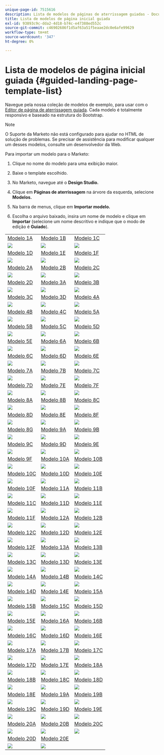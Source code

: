 ```yaml
---
unique-page-id: 7515616
description: Lista de modelos de páginas de aterrissagem guiadas - Documentos do Marketo - Documentação do produto
title: Lista de modelos de página inicial guiada
exl-id: 93893c9c-dda2-4d18-b74c-e47388ed552c
source-git-commit: c46902686f1d5af63a51f5eaae2dc0e6afe99629
workflow-type: tm+mt
source-wordcount: '347'
ht-degree: 0%

---
```


# Lista de modelos de página inicial guiada {#guided-landing-page-template-list}

Navegue pela nossa coleção de modelos de exemplo, para usar com o [Editor de página de aterrissagem guiada](/help/marketo/product-docs/demand-generation/landing-pages/guided-landing-pages/create-a-guided-landing-page.md). Cada modelo é totalmente responsivo e baseado na estrutura do Bootstrap.

>[!NOTE]
>
>O Suporte da Marketo não está configurado para ajudar no HTML de solução de problemas. Se precisar de assistência para modificar qualquer um desses modelos, consulte um desenvolvedor da Web.

Para importar um modelo para o Marketo:

1. Clique no nome do modelo para uma exibição maior.
1. Baixe o template escolhido.
1. No Marketo, navegue até o **Design Studio.**
1. Clique em **Páginas de aterrissagem** na árvore da esquerda, selecione **Modelos.**

1. Na barra de menus, clique em **Importar modelo.**
1. Escolha o arquivo baixado, insira um nome de modelo e clique em **Importar** (selecione um nome descritivo e indique que o modo de edição é **Guiado**).

|  |  |  |
|---|---|---|
| [Modelo 1A](guided-landing-page-templates/template-1a.md) | [Modelo 1B](guided-landing-page-templates/template-1b.md) | [Modelo 1C](guided-landing-page-templates/template-1c.md) |
| ![](assets/1a.jpg) | ![](assets/1b.jpg) | ![](assets/1c.jpg) |
| [Modelo 1D](guided-landing-page-templates/template-1d.md) | [Modelo 1E](guided-landing-page-templates/template-1e.md) | [Modelo 1F](guided-landing-page-templates/template-1f.md) |
| ![](assets/1d.jpg) | ![](assets/1e.jpg) | ![](assets/1f.jpg) |
| [Modelo 2A](guided-landing-page-templates/template-2a.md) | [Modelo 2B](guided-landing-page-templates/template-2b.md) | [Modelo 2C](guided-landing-page-templates/template-2c.md) |
| ![](assets/2a.jpg) | ![](assets/2b.jpg) | ![](assets/2c.jpg) |
| [Modelo 2D](guided-landing-page-templates/template-2d.md) | [Modelo 3A](guided-landing-page-templates/template-3a.md) | [Modelo 3B](guided-landing-page-templates/template-3b.md) |
| ![](assets/2d.jpg) | ![](assets/3a.jpg) | ![](assets/3b.jpg) |
| [Modelo 3C](guided-landing-page-templates/template-3c.md) | [Modelo 3D](guided-landing-page-templates/template-3d.md) | [Modelo 4A](guided-landing-page-templates/template-4a.md) |
| ![](assets/3c.jpg) | ![](assets/3d.jpg) | ![](assets/4a.jpg) |
| [Modelo 4B](guided-landing-page-templates/template-4b.md) | [Modelo 4C](guided-landing-page-templates/template-4c.md) | [Modelo 5A](guided-landing-page-templates/template-5a.md) |
| ![](assets/4b.jpg) | ![](assets/4c.jpg) | ![](assets/5a.jpg) |
| [Modelo 5B](guided-landing-page-templates/template-5b.md) | [Modelo 5C](guided-landing-page-templates/template-5c.md) | [Modelo 5D](guided-landing-page-templates/template-5d.md) |
| ![](assets/5b.jpg) | ![](assets/5c.jpg) | ![](assets/5d.jpg) |
| [Modelo 5E](guided-landing-page-templates/template-5e.md) | [Modelo 6A](guided-landing-page-templates/template-6a.md) | [Modelo 6B](guided-landing-page-templates/template-6b.md) |
| ![](assets/5e.jpg) | ![](assets/6a.jpg) | ![](assets/6b.jpg) |
| [Modelo 6C](guided-landing-page-templates/template-6c.md) | [Modelo 6D](guided-landing-page-templates/template-6d.md) | [Modelo 6E](guided-landing-page-templates/template-6e.md) |
| ![](assets/6c.jpg) | ![](assets/6d.jpg) | ![](assets/6e.jpg) |
| [Modelo 7A](guided-landing-page-templates/template-7a.md) | [Modelo 7B](guided-landing-page-templates/template-7b.md) | [Modelo 7C](guided-landing-page-templates/template-7c.md) |
| ![](assets/7a.jpg) | ![](assets/7b.jpg) | ![](assets/7c.jpg) |
| [Modelo 7D](guided-landing-page-templates/template-7d.md) | [Modelo 7E](guided-landing-page-templates/template-7e.md) | [Modelo 7F](guided-landing-page-templates/template-7f.md) |
| ![](assets/7d.jpg) | ![](assets/7e.jpg) | ![](assets/7f.jpg) |
| [Modelo 8A](guided-landing-page-templates/template-8a.md) | [Modelo 8B](guided-landing-page-templates/template-8b.md) | [Modelo 8C](guided-landing-page-templates/template-8c.md) |
| ![](assets/8a.jpg) | ![](assets/8b.jpg) | ![](assets/8c.jpg) |
| [Modelo 8D](guided-landing-page-templates/template-8d.md) | [Modelo 8E](guided-landing-page-templates/template-8e.md) | [Modelo 8F](guided-landing-page-templates/template-8f.md) |
| ![](assets/8d.jpg) | ![](assets/8e.jpg) | ![](assets/8f.jpg) |
| [Modelo 8G](guided-landing-page-templates/template-8g.md) | [Modelo 9A](guided-landing-page-templates/template-9a.md) | [Modelo 9B](guided-landing-page-templates/template-9b.md) |
| ![](assets/8g.jpg) | ![](assets/9a.jpg) | ![](assets/9b.jpg) |
| [Modelo 9C](guided-landing-page-templates/template-9c.md) | [Modelo 9D](guided-landing-page-templates/template-9d.md) | [Modelo 9E](guided-landing-page-templates/template-9e.md) |
| ![](assets/9c.jpg) | ![](assets/9d.jpg) | ![](assets/9e.jpg) |
| [Modelo 9F](guided-landing-page-templates/template-9f.md) | [Modelo 10A](guided-landing-page-templates/template-10a.md) | [Modelo 10B](guided-landing-page-templates/template-10b.md) |
| ![](assets/9f.jpg) | ![](assets/10a.jpg) | ![](assets/10b.jpg) |
| [Modelo 10C](guided-landing-page-templates/template-10c.md) | [Modelo 10D](guided-landing-page-templates/template-10d.md) | [Modelo 10E](guided-landing-page-templates/template-10e.md) |
| ![](assets/10c.jpg) | ![](assets/10d.jpg) | ![](assets/10e.jpg) |
| [Modelo 10F](guided-landing-page-templates/template-10f.md) | [Modelo 11A](guided-landing-page-templates/template-11a.md) | [Modelo 11B](guided-landing-page-templates/template-11b.md) |
| ![](assets/10f.jpg) | ![](assets/11a.jpg) | ![](assets/11b.jpg) |
| [Modelo 11C](guided-landing-page-templates/template-11c.md) | [Modelo 11D](guided-landing-page-templates/template-11d.md) | [Modelo 11E](guided-landing-page-templates/template-11e.md) |
| ![](assets/11c.jpg) | ![](assets/11d.jpg) | ![](assets/11e.jpg) |
| [Modelo 11F](guided-landing-page-templates/template-11f.md) | [Modelo 12A](guided-landing-page-templates/template-12a.md) | [Modelo 12B](guided-landing-page-templates/template-12b.md) |
| ![](assets/11f.jpg) | ![](assets/12a.jpg) | ![](assets/12b.jpg) |
| [Modelo 12C](guided-landing-page-templates/template-12c.md) | [Modelo 12D](guided-landing-page-templates/template-12d.md) | [Modelo 12E](guided-landing-page-templates/template-12e.md) |
| ![](assets/12c.jpg) | ![](assets/12d.jpg) | ![](assets/12e.jpg) |
| [Modelo 12F](guided-landing-page-templates/template-12f.md) | [Modelo 13A](guided-landing-page-templates/template-13a.md) | [Modelo 13B](guided-landing-page-templates/template-13b.md) |
| ![](assets/12f.jpg) | ![](assets/13a.jpg) | ![](assets/13b.jpg) |
| [Modelo 13C](guided-landing-page-templates/template-13c.md) | [Modelo 13D](guided-landing-page-templates/template-13d.md) | [Modelo 13E](guided-landing-page-templates/template-13e.md) |
| ![](assets/13c.jpg) | ![](assets/13d.jpg) | ![](assets/13e.jpg) |
| [Modelo 14A](guided-landing-page-templates/template-14a.md) | [Modelo 14B](guided-landing-page-templates/template-14b.md) | [Modelo 14C](guided-landing-page-templates/template-14c.md) |
| ![](assets/14a.jpg) | ![](assets/14b.jpg) | ![](assets/14c.jpg) |
| [Modelo 14D](guided-landing-page-templates/template-14d.md) | [Modelo 14E](guided-landing-page-templates/template-14e.md) | [Modelo 15A](guided-landing-page-templates/template-15a.md) |
| ![](assets/14d.jpg) | ![](assets/14e.jpg) | ![](assets/15a.jpg) |
| [Modelo 15B](guided-landing-page-templates/template-15b.md) | [Modelo 15C](guided-landing-page-templates/template-15c.md) | [Modelo 15D](guided-landing-page-templates/template-15d.md) |
| ![](assets/15b.jpg) | ![](assets/15c.jpg) | ![](assets/15d.jpg) |
| [Modelo 15E](guided-landing-page-templates/template-15e.md) | [Modelo 16A](guided-landing-page-templates/template-16a.md) | [Modelo 16B](guided-landing-page-templates/template-16b.md) |
| ![](assets/15e.jpg) | ![](assets/16a.jpg) | ![](assets/16b.jpg) |
| [Modelo 16C](guided-landing-page-templates/template-16c.md) | [Modelo 16D](guided-landing-page-templates/template-16d.md) | [Modelo 16E](guided-landing-page-templates/template-16e.md) |
| ![](assets/16c.jpg) | ![](assets/16d.jpg) | ![](assets/16e.jpg) |
| [Modelo 17A](guided-landing-page-templates/template-17a.md) | [Modelo 17B](guided-landing-page-templates/template-17b.md) | [Modelo 17C](guided-landing-page-templates/template-17c.md) |
| ![](assets/17a.jpg) | ![](assets/17b.jpg) | ![](assets/17c.jpg) |
| [Modelo 17D](guided-landing-page-templates/template-17d.md) | [Modelo 17E](guided-landing-page-templates/template-17e.md) | [Modelo 18A](guided-landing-page-templates/template-18a.md) |
| ![](assets/17d.jpg) | ![](assets/17e.jpg) | ![](assets/18a.jpg) |
| [Modelo 18B](guided-landing-page-templates/template-18b.md) | [Modelo 18C](guided-landing-page-templates/template-18c.md) | [Modelo 18D](guided-landing-page-templates/template-18d.md) |
| ![](assets/18b.jpg) | ![](assets/18c.jpg) | ![](assets/18d.jpg) |
| [Modelo 18E](guided-landing-page-templates/template-18e.md) | [Modelo 19A](guided-landing-page-templates/template-19a.md) | [Modelo 19B](guided-landing-page-templates/template-19b.md) |
| ![](assets/18e.jpg) | ![](assets/19a.jpg) | ![](assets/19b.jpg) |
| [Modelo 19C](guided-landing-page-templates/template-19c.md) | [Modelo 19D](guided-landing-page-templates/template-19d.md) | [Modelo 19E](guided-landing-page-templates/template-19e.md) |
| ![](assets/19c.jpg) | ![](assets/19d.jpg) | ![](assets/19e.jpg) |
| [Modelo 20A](guided-landing-page-templates/template-20a.md) | [Modelo 20B](guided-landing-page-templates/template-20b.md) | [Modelo 20C](guided-landing-page-templates/template-20c.md) |
| ![](assets/20a.jpg) | ![](assets/20b.jpg) | ![](assets/20c.jpg) |
| [Modelo 20D](guided-landing-page-templates/template-20d.md) | [Modelo 20E](guided-landing-page-templates/template-20e.md) |  |
| ![](assets/20d.jpg) | ![](assets/20e.jpg) |  |
